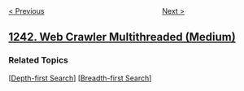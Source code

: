 <!--|This file generated by command(leetcode description); DO NOT EDIT.    |-->
<!--+----------------------------------------------------------------------+-->
<!--|@author    openset <openset.wang@gmail.com>                           |-->
<!--|@link      https://github.com/openset                                 |-->
<!--|@home      https://github.com/openset/leetcode                        |-->
<!--+----------------------------------------------------------------------+-->

[< Previous](https://github.com/openset/leetcode/tree/master/problems/number-of-comments-per-post "Number of Comments per Post")
　　　　　　　　　　　　　　　　
[Next >](https://github.com/openset/leetcode/tree/master/problems/array-transformation "Array Transformation")

## [1242. Web Crawler Multithreaded (Medium)](https://leetcode.com/problems/web-crawler-multithreaded "")



### Related Topics
  [[Depth-first Search](https://github.com/openset/leetcode/tree/master/tag/depth-first-search/README.md)]
  [[Breadth-first Search](https://github.com/openset/leetcode/tree/master/tag/breadth-first-search/README.md)]

